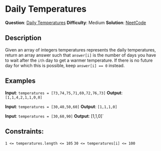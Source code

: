 # Daily Temperatures
__Question__: [Daily Temperatures](https://leetcode.com/problems/daily-temperatures/)
__Difficulty__: Medium
__Solution__: [NeetCode](https://www.youtube.com/watch?v=cTBiBSnjO3c&ab_channel=NeetCode)

## Description
Given an array of integers temperatures represents the daily temperatures, return an array answer such that `answer[i]` is the number of days you have to wait after the `ith` day to get a warmer temperature. If there is no future day for which this is possible, keep `answer[i] == 0` instead.

## Examples

__Input__: `temperatures = [73,74,75,71,69,72,76,73]`
__Output__: `[1,1,4,2,1,1,0,0]`

__Input__: `temperatures = [30,40,50,60]`
__Output__: `[1,1,1,0]`

__Input__: `temperatures = [30,60,90]`
__Output__: [1,1,0]`


## Constraints:
`1 <= temperatures.length <= 105`
`30 <= temperatures[i] <= 100`
